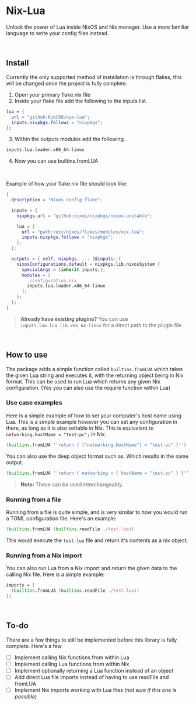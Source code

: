 # Nix-Lua
Unlock the power of Lua inside NixOS and Nix manager. Use a more familiar language to write your config files instead.

</br>

## Install
Currently the only supported method of installation is through flakes, this will be changed once the project is fully complete.

1. Open your primary flake.nix file
2. Inside your flake file add the following to the inputs list.
```nix
lua = {
  url = "github:KubC08/nix-lua";
  inputs.nixpkgs.follows = "nixpkgs";
};
```
3. Within the outputs modules add the following.
```nix
inputs.lua.loader.x86_64-linux
```
4. Now you can use builtins.fromLUA

</br>

Example of how your flake.nix file should look like:
```nix
{
  description = "Nixos config flake";

  inputs = {
    nixpkgs.url = "github:nixos/nixpkgs/nixos-unstable";

    lua = {
      url = "path:/etc/nixos/flakes/modules/nix-lua";
      inputs.nixpkgs.follows = "nixpkgs";
    };
  };

  outputs = { self, nixpkgs, ... }@inputs: {
    nixosConfigurations.default = nixpkgs.lib.nixosSystem {
      specialArgs = {inherit inputs;};
      modules = [
        ./configuration.nix
        inputs.lua.loader.x86_64-linux
      ];
    };
  };
}
```

> **Already have existing plugins?** You can use ``inputs.lua.lua_lib.x86_64-linux`` for a direct path to the plugin file.

</br>

## How to use
The package adds a simple function called ``builtins.fromLUA`` which takes the given Lua string and executes it, with the returning object being in Nix format.
This can be used to run Lua which returns any given Nix configuration. (Yes you can also use the require function within Lua)

### Use case examples
Here is a simple example of how to set your computer's host name using Lua. This is a simple example however you can set any configuration in there, as long as it is also settable in Nix.
This is equivalent to ``networking.hostName = "test-pc";`` in Nix.
```nix
(builtins.fromLUA ''return { ["networking.hostName"] = "test-pc" }'')
```

You can also use the deep object format such as. Which results in the same output.
```nix
(builtins.fromLUA ''return { networking = { hostName = "test-pc" } }'')
```
> **Note:** These can be used interchangeably.

### Running from a file
Running from a file is quite simple, and is very similar to how you would run a TOML configuration file. Here's an example:
```nix
(builtins.fromLUA (builtins.readFile ./test.lua))
```
This would execute the ``test.lua`` file and return it's contents as a nix object.

### Running from a Nix import
You can also run Lua from a Nix import and return the given data to the calling Nix file. Here is a simple example:
```nix
imports = [
  (builtins.fromLUA (builtins.readFile ./test.lua))
];
```

</br>

## To-do
There are a few things to still be implemented before this library is fully complete. Here's a few

 - [ ] Implement calling Nix functions from within Lua
 - [ ] Implement calling Lua functions from within Nix
 - [ ] Implement optionally returning a Lua function instead of an object
 - [ ] Add direct Lua file imports instead of having to use readFile and fromLUA
 - [ ] Implement Nix imports working with Lua files *(not sure if this one is possible)*
